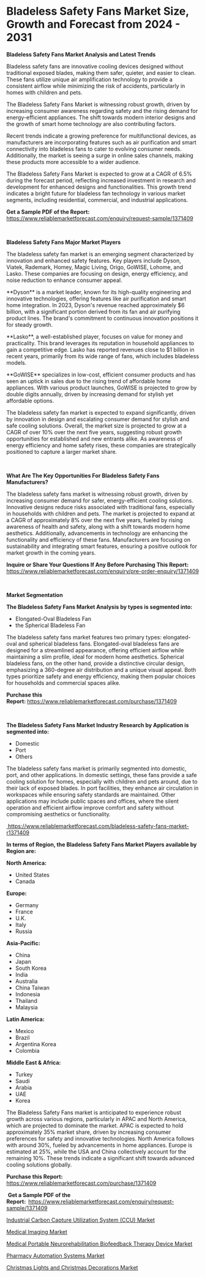 <p><h1>Bladeless Safety Fans Market Size, Growth and Forecast from 2024 - 2031</h1></p><p><strong>Bladeless Safety Fans Market Analysis and Latest Trends</strong></p>
<p><p>Bladeless safety fans are innovative cooling devices designed without traditional exposed blades, making them safer, quieter, and easier to clean. These fans utilize unique air amplification technology to provide a consistent airflow while minimizing the risk of accidents, particularly in homes with children and pets. </p><p>The Bladeless Safety Fans Market is witnessing robust growth, driven by increasing consumer awareness regarding safety and the rising demand for energy-efficient appliances. The shift towards modern interior designs and the growth of smart home technology are also contributing factors. </p><p>Recent trends indicate a growing preference for multifunctional devices, as manufacturers are incorporating features such as air purification and smart connectivity into bladeless fans to cater to evolving consumer needs. Additionally, the market is seeing a surge in online sales channels, making these products more accessible to a wider audience.</p><p>The Bladeless Safety Fans Market is expected to grow at a CAGR of 6.5% during the forecast period, reflecting increased investment in research and development for enhanced designs and functionalities. This growth trend indicates a bright future for bladeless fan technology in various market segments, including residential, commercial, and industrial applications.</p></p>
<p><strong>Get a Sample PDF of the Report:&nbsp;</strong> <a href="https://www.reliablemarketforecast.com/enquiry/request-sample/1371409?utm_campaign=1140&utm_medium=2&utm_source=Github&utm_content=ia&utm_term=06122024&utm_id=bladeless-safety-fans">https://www.reliablemarketforecast.com/enquiry/request-sample/1371409</a></p>
<p>&nbsp;</p>
<p><strong>Bladeless Safety Fans Major Market Players</strong></p>
<p><p>The bladeless safety fan market is an emerging segment characterized by innovation and enhanced safety features. Key players include Dyson, Viatek, Rademark, Homey, Magic Living, Origo, GoWISE, Lohome, and Lasko. These companies are focusing on design, energy efficiency, and noise reduction to enhance consumer appeal.</p><p>**Dyson** is a market leader, known for its high-quality engineering and innovative technologies, offering features like air purification and smart home integration. In 2023, Dyson's revenue reached approximately $6 billion, with a significant portion derived from its fan and air purifying product lines. The brand's commitment to continuous innovation positions it for steady growth.</p><p>**Lasko**, a well-established player, focuses on value for money and practicality. This brand leverages its reputation in household appliances to gain a competitive edge. Lasko has reported revenues close to $1 billion in recent years, primarily from its wide range of fans, which includes bladeless models.</p><p>**GoWISE** specializes in low-cost, efficient consumer products and has seen an uptick in sales due to the rising trend of affordable home appliances. With various product launches, GoWISE is projected to grow by double digits annually, driven by increasing demand for stylish yet affordable options.</p><p>The bladeless safety fan market is expected to expand significantly, driven by innovation in design and escalating consumer demand for stylish and safe cooling solutions. Overall, the market size is projected to grow at a CAGR of over 10% over the next five years, suggesting robust growth opportunities for established and new entrants alike. As awareness of energy efficiency and home safety rises, these companies are strategically positioned to capture a larger market share.</p></p>
<p>&nbsp;</p>
<p><strong>What Are The Key Opportunities For Bladeless Safety Fans Manufacturers?</strong></p>
<p><p>The bladeless safety fans market is witnessing robust growth, driven by increasing consumer demand for safer, energy-efficient cooling solutions. Innovative designs reduce risks associated with traditional fans, especially in households with children and pets. The market is projected to expand at a CAGR of approximately 8% over the next five years, fueled by rising awareness of health and safety, along with a shift towards modern home aesthetics. Additionally, advancements in technology are enhancing the functionality and efficiency of these fans. Manufacturers are focusing on sustainability and integrating smart features, ensuring a positive outlook for market growth in the coming years.</p></p>
<p><strong>Inquire or Share Your Questions If Any Before Purchasing This Report:</strong> <a href="https://www.reliablemarketforecast.com/enquiry/pre-order-enquiry/1371409?utm_campaign=1140&utm_medium=2&utm_source=Github&utm_content=ia&utm_term=06122024&utm_id=bladeless-safety-fans">https://www.reliablemarketforecast.com/enquiry/pre-order-enquiry/1371409</a></p>
<p>&nbsp;</p>
<p><strong>Market Segmentation</strong></p>
<p><strong>The Bladeless Safety Fans Market Analysis by types is segmented into:</strong></p>
<p><ul><li>Elongated-Oval Bladeless Fan</li><li>the Spherical Bladeless Fan</li></ul></p>
<p><p>The bladeless safety fans market features two primary types: elongated-oval and spherical bladeless fans. Elongated-oval bladeless fans are designed for a streamlined appearance, offering efficient airflow while maintaining a slim profile, ideal for modern home aesthetics. Spherical bladeless fans, on the other hand, provide a distinctive circular design, emphasizing a 360-degree air distribution and a unique visual appeal. Both types prioritize safety and energy efficiency, making them popular choices for households and commercial spaces alike.</p></p>
<p><strong>Purchase this Report:&nbsp;</strong><a href="https://www.reliablemarketforecast.com/purchase/1371409?utm_campaign=1140&utm_medium=2&utm_source=Github&utm_content=ia&utm_term=06122024&utm_id=bladeless-safety-fans">https://www.reliablemarketforecast.com/purchase/1371409</a></p>
<p>&nbsp;</p>
<p><strong>The Bladeless Safety Fans Market Industry Research by Application is segmented into:</strong></p>
<p><ul><li>Domestic</li><li>Port</li><li>Others</li></ul></p>
<p><p>The bladeless safety fans market is primarily segmented into domestic, port, and other applications. In domestic settings, these fans provide a safe cooling solution for homes, especially with children and pets around, due to their lack of exposed blades. In port facilities, they enhance air circulation in workspaces while ensuring safety standards are maintained. Other applications may include public spaces and offices, where the silent operation and efficient airflow improve comfort and safety without compromising aesthetics or functionality.</p></p>
<p><a href="https://www.reliablemarketforecast.com/bladeless-safety-fans-market-r1371409?utm_campaign=1140&utm_medium=2&utm_source=Github&utm_content=ia&utm_term=06122024&utm_id=bladeless-safety-fans">&nbsp;https://www.reliablemarketforecast.com/bladeless-safety-fans-market-r1371409</a></p>
<p><strong>In terms of Region, the Bladeless Safety Fans Market Players available by Region are:</strong></p>
<p>
    <p> <strong> North America: </strong>
        <ul>
            <li>United States</li>
            <li>Canada</li>
        </ul>
        </p> 
    <p> <strong> Europe: </strong>
        <ul>
            <li>Germany</li>
            <li>France</li>
            <li>U.K.</li>
            <li>Italy</li>
            <li>Russia</li>
        </ul>
        </p> 
    <p> <strong> Asia-Pacific: </strong>
        <ul>
            <li>China</li>
            <li>Japan</li>
            <li>South Korea</li>
            <li>India</li>
            <li>Australia</li>
            <li>China Taiwan</li>
            <li>Indonesia</li>
            <li>Thailand</li>
            <li>Malaysia</li>
        </ul>
        </p> 
    <p> <strong> Latin America: </strong>
        <ul>
            <li>Mexico</li>
            <li>Brazil</li>
            <li>Argentina Korea</li>
            <li>Colombia</li>
        </ul>
        </p> 
    <p> <strong> Middle East & Africa: </strong>
        <ul>
            <li>Turkey</li>
            <li>Saudi</li>
            <li>Arabia</li>
            <li>UAE</li>
            <li>Korea</li>
        </ul>
    </p>
    </p>
<p><p>The Bladeless Safety Fans market is anticipated to experience robust growth across various regions, particularly in APAC and North America, which are projected to dominate the market. APAC is expected to hold approximately 35% market share, driven by increasing consumer preferences for safety and innovative technologies. North America follows with around 30%, fueled by advancements in home appliances. Europe is estimated at 25%, while the USA and China collectively account for the remaining 10%. These trends indicate a significant shift towards advanced cooling solutions globally.</p></p>
<p><strong>Purchase this Report: </strong><a href="https://www.reliablemarketforecast.com/purchase/1371409?utm_campaign=1140&utm_medium=2&utm_source=Github&utm_content=ia&utm_term=06122024&utm_id=bladeless-safety-fans">https://www.reliablemarketforecast.com/purchase/1371409</a></p>
<p>&nbsp;<strong>Get a Sample PDF of the Report:&nbsp;&nbsp;</strong><a href="https://www.reliablemarketforecast.com/enquiry/request-sample/1371409?utm_campaign=1140&utm_medium=2&utm_source=Github&utm_content=ia&utm_term=06122024&utm_id=bladeless-safety-fans">https://www.reliablemarketforecast.com/enquiry/request-sample/1371409</a></p>
<p><strong></strong></p>
<p><p><a href="https://issuu.com/reportprime-2/docs/industrial-carbon-capture-utilization-system-ccu-m?utm_campaign=1140&utm_medium=2&utm_source=Github&utm_content=ia&utm_term=06122024&utm_id=bladeless-safety-fans">Industrial Carbon Capture Utilization System (CCU) Market</a></p><p><a href="https://www.linkedin.com/pulse/growth-forecast-medical-imaging-market-5-cagr-2024-2031-adventitia-szq0c?utm_campaign=1140&utm_medium=2&utm_source=Github&utm_content=ia&utm_term=06122024&utm_id=bladeless-safety-fans">Medical Imaging Market</a></p><p><a href="https://issuu.com/reportprime-2/docs/medical-portable-neurorehabilitation-biofeedback-t?utm_campaign=1140&utm_medium=2&utm_source=Github&utm_content=ia&utm_term=06122024&utm_id=bladeless-safety-fans">Medical Portable Neurorehabilitation Biofeedback Therapy Device Market</a></p><p><a href="https://www.linkedin.com/pulse/in-depth-analysis-global-pharmacy-automation-systems-market-size-fm6ec?utm_campaign=1140&utm_medium=2&utm_source=Github&utm_content=ia&utm_term=06122024&utm_id=bladeless-safety-fans">Pharmacy Automation Systems Market</a></p><p><a href="https://www.linkedin.com/pulse/christmas-lights-decorations-market-overview-regional-outlook-competitive-okiye?utm_campaign=1140&utm_medium=2&utm_source=Github&utm_content=ia&utm_term=06122024&utm_id=bladeless-safety-fans">Christmas Lights and Christmas Decorations Market</a></p></p>